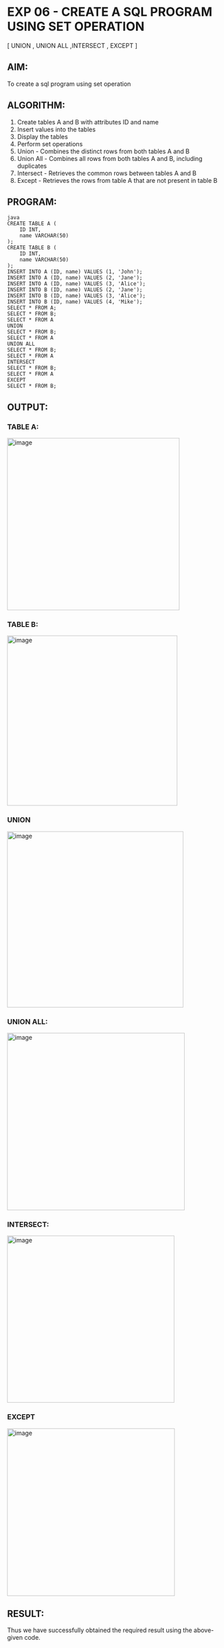 # EXP 06 - CREATE A SQL PROGRAM USING SET OPERATION
[ UNION , UNION ALL ,INTERSECT , EXCEPT ]

## AIM:

To create a sql program using set operation 

## ALGORITHM:

1) Create tables A and B with attributes ID and name
2) Insert values into the tables
3) Display the tables
4) Perform set operations
5) Union - Combines the distinct rows from both tables A and B
6) Union All - Combines all rows from both tables A and B, including duplicates
7) Intersect - Retrieves the common rows between tables A and B
8) Except - Retrieves the rows from table A that are not present in table B

## PROGRAM:
```
java
CREATE TABLE A (
    ID INT,
    name VARCHAR(50)
);
CREATE TABLE B (
    ID INT,
    name VARCHAR(50)
);
INSERT INTO A (ID, name) VALUES (1, 'John');
INSERT INTO A (ID, name) VALUES (2, 'Jane');
INSERT INTO A (ID, name) VALUES (3, 'Alice');
INSERT INTO B (ID, name) VALUES (2, 'Jane');
INSERT INTO B (ID, name) VALUES (3, 'Alice');
INSERT INTO B (ID, name) VALUES (4, 'Mike');
SELECT * FROM A;
SELECT * FROM B;
SELECT * FROM A
UNION
SELECT * FROM B;
SELECT * FROM A
UNION ALL
SELECT * FROM B;
SELECT * FROM A
INTERSECT
SELECT * FROM B;
SELECT * FROM A
EXCEPT
SELECT * FROM B;
```
## OUTPUT:

### TABLE A:

<img width="401" alt="image" src="https://github.com/Monisha-11/EXP-06---SET-OPERATION/assets/93427240/7163bcab-ce1b-463d-a87f-24fb279cd300">

### TABLE B:

<img width="396" alt="image" src="https://github.com/Monisha-11/EXP-06---SET-OPERATION/assets/93427240/1e264a41-8af7-448d-b6c3-4068dbc8fcc6">

### UNION 

<img width="410" alt="image" src="https://github.com/Monisha-11/EXP-06---SET-OPERATION/assets/93427240/fc0ce7a9-8186-4d2a-ba88-f10d823e85c6">

### UNION ALL:

<img width="413" alt="image" src="https://github.com/Monisha-11/EXP-06---SET-OPERATION/assets/93427240/731937b5-dbe7-4fd6-ac47-7931150213c3">

### INTERSECT:

<img width="389" alt="image" src="https://github.com/Monisha-11/EXP-06---SET-OPERATION/assets/93427240/961a19cf-b7a8-49d1-a9e3-dd898fd43d0e">

### EXCEPT

<img width="390" alt="image" src="https://github.com/Monisha-11/EXP-06---SET-OPERATION/assets/93427240/8861ae93-b662-436c-bfec-338751e597a2">

## RESULT:

Thus we have successfully obtained the required result using the above-given code.
